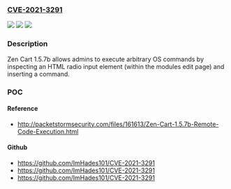 ### [CVE-2021-3291](https://cve.mitre.org/cgi-bin/cvename.cgi?name=CVE-2021-3291)
![](https://img.shields.io/static/v1?label=Product&message=n%2Fa&color=blue)
![](https://img.shields.io/static/v1?label=Version&message=n%2Fa&color=blue)
![](https://img.shields.io/static/v1?label=Vulnerability&message=n%2Fa&color=brighgreen)

### Description

Zen Cart 1.5.7b allows admins to execute arbitrary OS commands by inspecting an HTML radio input element (within the modules edit page) and inserting a command.

### POC

#### Reference
- http://packetstormsecurity.com/files/161613/Zen-Cart-1.5.7b-Remote-Code-Execution.html

#### Github
- https://github.com/ImHades101/CVE-2021-3291
- https://github.com/ImHades101/CVE-2021-3291
- https://github.com/ImHades101/CVE-2021-3291

